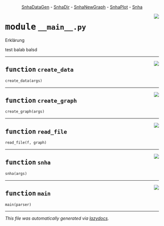 <center>

[SnhaDataGen](SnhaDataGen.md) -
[SnhaDir](SnhaDir.md) -
[SnhaNewGraph](SnhaNewGraph.md) -
[SnhaPlot](SnhaPlot.md) -
[Snha](Snha.md)

</center>

<!-- markdownlint-disable -->

<a href="../snha4py/__main__.py#L0"><img align="right" style="float:right;" src="https://img.shields.io/badge/-source-cccccc?style=flat-square"></a>

# <kbd>module</kbd> `__main__.py`
Erklärung 

test balab balsd 


---

<a href="../snha4py/__main__.py#L18"><img align="right" style="float:right;" src="https://img.shields.io/badge/-source-cccccc?style=flat-square"></a>

## <kbd>function</kbd> `create_data`

```python
create_data(args)
```






---

<a href="../snha4py/__main__.py#L52"><img align="right" style="float:right;" src="https://img.shields.io/badge/-source-cccccc?style=flat-square"></a>

## <kbd>function</kbd> `create_graph`

```python
create_graph(args)
```






---

<a href="../snha4py/__main__.py#L75"><img align="right" style="float:right;" src="https://img.shields.io/badge/-source-cccccc?style=flat-square"></a>

## <kbd>function</kbd> `read_file`

```python
read_file(f, graph)
```






---

<a href="../snha4py/__main__.py#L90"><img align="right" style="float:right;" src="https://img.shields.io/badge/-source-cccccc?style=flat-square"></a>

## <kbd>function</kbd> `snha`

```python
snha(args)
```






---

<a href="../snha4py/__main__.py#L116"><img align="right" style="float:right;" src="https://img.shields.io/badge/-source-cccccc?style=flat-square"></a>

## <kbd>function</kbd> `main`

```python
main(parser)
```








---

_This file was automatically generated via [lazydocs](https://github.com/ml-tooling/lazydocs)._
